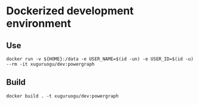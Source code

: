 
# Dockerized development environment

## Use

    docker run -v ${HOME}:/data -e USER_NAME=$(id -un) -e USER_ID=$(id -u) --rm -it xuguruogu/dev:powergraph

## Build
    
    docker build . -t xuguruogu/dev:powergraph